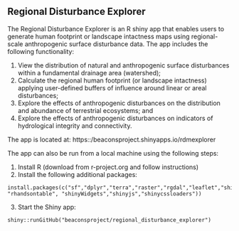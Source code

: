 ## Regional Disturbance Explorer

The Regional Disturbance Explorer is an R shiny app that enables users to generate human footprint or landscape intactness maps using regional-scale anthropogenic surface disturbance data. The app includes the following functionality:

  1. View the distribution of natural and anthropogenic surface disturbances within a fundamental drainage area (watershed);
  2. Calculate the regional human footprint (or landscape intactness) applying user-defined buffers of influence around linear or areal disturbances;
  3. Explore the effects of anthropogenic disturbances on the distribution and abundance of terrestrial ecosystems; and
  4. Explore the effects of anthropogenic disturbances on indicators of hydrological integrity and connectivity.

The app is located at: https::/beaconsproject.shinyapps.io/rdmexplorer

The app can also be run from a local machine using the following steps:

  1. Install R (download from r-project.org and follow instructions)
  2. Install the following additional packages:

    install.packages(c("sf","dplyr","terra","raster","rgdal","leaflet","shiny","shinydashboard", "rhandsontable", "shinyWidgets","shinyjs","shinycssloaders"))

  3. Start the Shiny app:

    shiny::runGitHub("beaconsproject/regional_disturbance_explorer")
